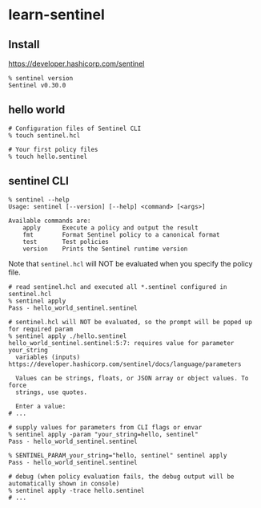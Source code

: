 # learn-sentinel

## Install
<https://developer.hashicorp.com/sentinel>

```shell
% sentinel version
Sentinel v0.30.0
```

## hello world

```shell
# Configuration files of Sentinel CLI
% touch sentinel.hcl

# Your first policy files
% touch hello.sentinel
```

## sentinel CLI

```shell
% sentinel --help
Usage: sentinel [--version] [--help] <command> [<args>]

Available commands are:
    apply      Execute a policy and output the result
    fmt        Format Sentinel policy to a canonical format
    test       Test policies
    version    Prints the Sentinel runtime version
```

Note that `sentinel.hcl` will NOT be evaluated when you specify the policy file.

```shell
# read sentinel.hcl and executed all *.sentinel configured in sentinel.hcl
% sentinel apply
Pass - hello_world_sentinel.sentinel

# sentinel.hcl will NOT be evaluated, so the prompt will be poped up for required param
% sentinel apply ./hello.sentinel
hello_world_sentinel.sentinel:5:7: requires value for parameter your_string
  variables (inputs)
https://developer.hashicorp.com/sentinel/docs/language/parameters

  Values can be strings, floats, or JSON array or object values. To force
  strings, use quotes.

  Enter a value:
# ...

# supply values for parameters from CLI flags or envar
% sentinel apply -param "your_string=hello, sentinel"
Pass - hello_world_sentinel.sentinel

% SENTINEL_PARAM_your_string="hello, sentinel" sentinel apply
Pass - hello_world_sentinel.sentinel

# debug (when policy evaluation fails, the debug output will be automatically shown in console)
% sentinel apply -trace hello.sentinel
# ...
```
